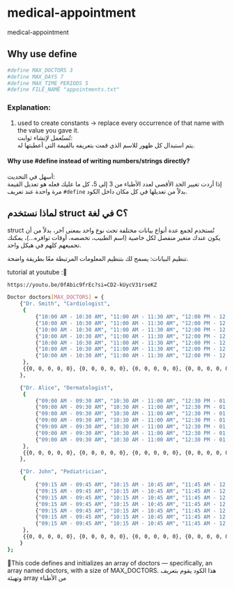 # medical-appointment

medical-appointment
## Why use define 
```bash
#define MAX_DOCTORS 3
#define MAX_DAYS 7
#define MAX_TIME_PERIODS 5
#define FILE_NAME "appointments.txt"  
```

### Explanation:

1) used to create constants -> replace every occurrence of that name with the value you gave it.  
تُستُعمل لإنشاء ثوابت:  
يتم استبدال كل ظهور للاسم الذي قمت بتعريفه بالقيمة التي أعطيتها له.

#### Why use #define instead of writing numbers/strings directly?

أسهل في التحديث:  
إذا أردت تغيير الحد الأقصى لعدد الأطباء من 3 إلى 5، كل ما عليك فعله هو تعديل القيمة مرة واحدة عند تعريف `#define` بدلاً من تعديلها في كل مكان داخل الكود.


## لماذا نستخدم struct في لغة C؟
struct تُستخدم لجمع عدة أنواع بيانات مختلفة تحت نوع واحد 
بمعنى آخر، بدلاً من أن يكون عندك متغير منفصل لكل خاصية (اسم الطبيب، تخصصه، أوقات توافره...)، يمكنك تجميعهم كلهم في هيكل واحد.

تنظيم البيانات: يسمح لك بتنظيم المعلومات المرتبطة معًا بطريقة واضحة.

tutorial at youtube :👀
```bash
https://youtu.be/0fAbic9frEc?si=CD2-kUycV31rseKZ
```

```bash
Doctor doctors[MAX_DOCTORS] = {
    {"Dr. Smith", "Cardiologist",
     {
         {"10:00 AM - 10:30 AM", "11:00 AM - 11:30 AM", "12:00 PM - 12:30 PM", "02:00 PM - 02:30 PM", "03:00 PM - 03:30 PM"},
         {"10:00 AM - 10:30 AM", "11:00 AM - 11:30 AM", "12:00 PM - 12:30 PM", "02:00 PM - 02:30 PM", "03:00 PM - 03:30 PM"},
         {"10:00 AM - 10:30 AM", "11:00 AM - 11:30 AM", "12:00 PM - 12:30 PM", "02:00 PM - 02:30 PM", "03:00 PM - 03:30 PM"},
         {"10:00 AM - 10:30 AM", "11:00 AM - 11:30 AM", "12:00 PM - 12:30 PM", "02:00 PM - 02:30 PM", "03:00 PM - 03:30 PM"},
         {"10:00 AM - 10:30 AM", "11:00 AM - 11:30 AM", "12:00 PM - 12:30 PM", "02:00 PM - 02:30 PM", "03:00 PM - 03:30 PM"},
         {"10:00 AM - 10:30 AM", "11:00 AM - 11:30 AM", "12:00 PM - 12:30 PM", "02:00 PM - 02:30 PM", "03:00 PM - 03:30 PM"},
         {"10:00 AM - 10:30 AM", "11:00 AM - 11:30 AM", "12:00 PM - 12:30 PM", "02:00 PM - 02:30 PM", "03:00 PM - 03:30 PM"}
     },
     {{0, 0, 0, 0, 0}, {0, 0, 0, 0, 0}, {0, 0, 0, 0, 0}, {0, 0, 0, 0, 0}, {0, 0, 0, 0, 0}, {0, 0, 0, 0, 0}, {0, 0, 0, 0, 0}}
    },

    {"Dr. Alice", "Dermatologist",
     {
         {"09:00 AM - 09:30 AM", "10:30 AM - 11:00 AM", "12:30 PM - 01:00 PM", "01:30 PM - 02:00 PM", "03:30 PM - 04:00 PM"},
         {"09:00 AM - 09:30 AM", "10:30 AM - 11:00 AM", "12:30 PM - 01:00 PM", "01:30 PM - 02:00 PM", "03:30 PM - 04:00 PM"},
         {"09:00 AM - 09:30 AM", "10:30 AM - 11:00 AM", "12:30 PM - 01:00 PM", "01:30 PM - 02:00 PM", "03:30 PM - 04:00 PM"},
         {"09:00 AM - 09:30 AM", "10:30 AM - 11:00 AM", "12:30 PM - 01:00 PM", "01:30 PM - 02:00 PM", "03:30 PM - 04:00 PM"},
         {"09:00 AM - 09:30 AM", "10:30 AM - 11:00 AM", "12:30 PM - 01:00 PM", "01:30 PM - 02:00 PM", "03:30 PM - 04:00 PM"},
         {"09:00 AM - 09:30 AM", "10:30 AM - 11:00 AM", "12:30 PM - 01:00 PM", "01:30 PM - 02:00 PM", "03:30 PM - 04:00 PM"},
         {"09:00 AM - 09:30 AM", "10:30 AM - 11:00 AM", "12:30 PM - 01:00 PM", "01:30 PM - 02:00 PM", "03:30 PM - 04:00 PM"}
     },
     {{0, 0, 0, 0, 0}, {0, 0, 0, 0, 0}, {0, 0, 0, 0, 0}, {0, 0, 0, 0, 0}, {0, 0, 0, 0, 0}, {0, 0, 0, 0, 0}, {0, 0, 0, 0, 0}}
    },

    {"Dr. John", "Pediatrician",
     {
         {"09:15 AM - 09:45 AM", "10:15 AM - 10:45 AM", "11:45 AM - 12:15 PM", "01:00 PM - 01:30 PM", "02:30 PM - 03:00 PM"},
         {"09:15 AM - 09:45 AM", "10:15 AM - 10:45 AM", "11:45 AM - 12:15 PM", "01:00 PM - 01:30 PM", "02:30 PM - 03:00 PM"},
         {"09:15 AM - 09:45 AM", "10:15 AM - 10:45 AM", "11:45 AM - 12:15 PM", "01:00 PM - 01:30 PM", "02:30 PM - 03:00 PM"},
         {"09:15 AM - 09:45 AM", "10:15 AM - 10:45 AM", "11:45 AM - 12:15 PM", "01:00 PM - 01:30 PM", "02:30 PM - 03:00 PM"},
         {"09:15 AM - 09:45 AM", "10:15 AM - 10:45 AM", "11:45 AM - 12:15 PM", "01:00 PM - 01:30 PM", "02:30 PM - 03:00 PM"},
         {"09:15 AM - 09:45 AM", "10:15 AM - 10:45 AM", "11:45 AM - 12:15 PM", "01:00 PM - 01:30 PM", "02:30 PM - 03:00 PM"},
         {"09:15 AM - 09:45 AM", "10:15 AM - 10:45 AM", "11:45 AM - 12:15 PM", "01:00 PM - 01:30 PM", "02:30 PM - 03:00 PM"}
     },
     {{0, 0, 0, 0, 0}, {0, 0, 0, 0, 0}, {0, 0, 0, 0, 0}, {0, 0, 0, 0, 0}, {0, 0, 0, 0, 0}, {0, 0, 0, 0, 0}, {0, 0, 0, 0, 0}}
    }
};

```

👀This code defines and initializes an array of doctors — specifically, an array named doctors, with a size of MAX_DOCTORS.
هذا الكود يقوم بتعريف وتهيئة array من الأطباء 
